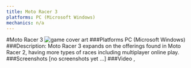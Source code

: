 ```yaml
---
title: Moto Racer 3
platforms: PC (Microsoft Windows)
mechanics: n/a
---
```

#Moto Racer 3
![game cover art](//images.igdb.com/igdb/image/upload/t_cover_big/uczhu9anrqcgtpbwzvs1.jpg "Logo Title Text 1")
###Platforms
PC (Microsoft Windows)
###Description:
Moto Racer 3 expands on the offerings found in Moto Racer 2, having more types of races including multiplayer online play.
###Screenshots
[no screenshots yet ...]
###Video
,
